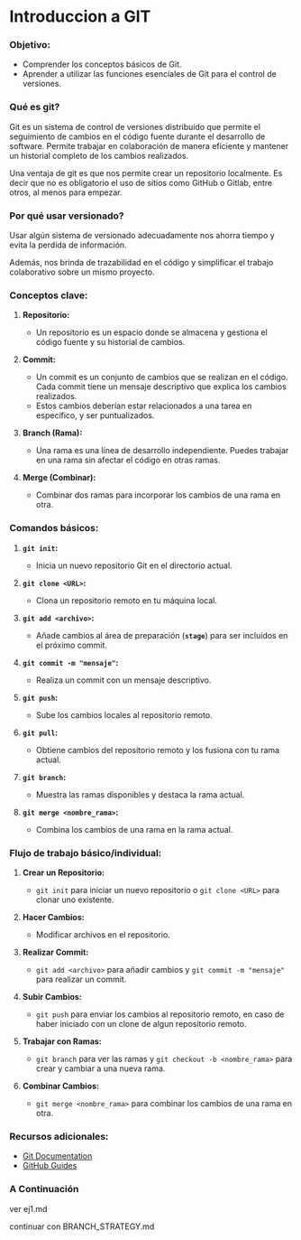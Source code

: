 # Introduccion a GIT

### Objetivo:
- Comprender los conceptos básicos de Git.
- Aprender a utilizar las funciones esenciales de Git para el control de versiones.

### Qué es git?

Git es un sistema de control de versiones distribuido que permite el seguimiento de cambios en el código fuente durante el desarrollo de software. Permite trabajar en colaboración de manera eficiente y mantener un historial completo de los cambios realizados.

Una ventaja de git es que nos permite crear un repositorio localmente. Es decir que no es obligatorio el uso de sitios como GitHub o Gitlab, entre otros, al menos para empezar.

### Por qué usar versionado?

Usar algún sistema de versionado adecuadamente nos ahorra tiempo y evita la perdida de información.

Además, nos brinda de trazabilidad en el código y simplificar el trabajo colaborativo sobre un mismo proyecto.

### Conceptos clave:

1. **Repositorio:**
   - Un repositorio es un espacio donde se almacena y gestiona el código fuente y su historial de cambios.

2. **Commit:**
   - Un commit es un conjunto de cambios que se realizan en el código. Cada commit tiene un mensaje descriptivo que explica los cambios realizados.
   - Estos cambios deberían estar relacionados a una tarea en específico, y ser puntualizados.

3. **Branch (Rama):**
   - Una rama es una línea de desarrollo independiente. Puedes trabajar en una rama sin afectar el código en otras ramas.

4. **Merge (Combinar):**
   - Combinar dos ramas para incorporar los cambios de una rama en otra.

### Comandos básicos:

1. **`git init`:**
   - Inicia un nuevo repositorio Git en el directorio actual.

2. **`git clone <URL>`:**
   - Clona un repositorio remoto en tu máquina local.

3. **`git add <archivo>`:**
   - Añade cambios al área de preparación (**`stage`**) para ser incluidos en el próximo commit.

4. **`git commit -m "mensaje"`:**
   - Realiza un commit con un mensaje descriptivo.

5. **`git push`:**
   - Sube los cambios locales al repositorio remoto.

6. **`git pull`:**
   - Obtiene cambios del repositorio remoto y los fusiona con tu rama actual.

7. **`git branch`:**
   - Muestra las ramas disponibles y destaca la rama actual.

8. **`git merge <nombre_rama>`:**
   - Combina los cambios de una rama en la rama actual.

### Flujo de trabajo básico/individual:

1. **Crear un Repositorio:**
   - `git init` para iniciar un nuevo repositorio o `git clone <URL>` para clonar uno existente.

2. **Hacer Cambios:**
   - Modificar archivos en el repositorio.

3. **Realizar Commit:**
   - `git add <archivo>` para añadir cambios y `git commit -m "mensaje"` para realizar un commit.

4. **Subir Cambios:**
   - `git push` para enviar los cambios al repositorio remoto, en caso de haber iniciado con un clone de algun repositorio remoto.

5. **Trabajar con Ramas:**
   - `git branch` para ver las ramas y `git checkout -b <nombre_rama>` para crear y cambiar a una nueva rama.

6. **Combinar Cambios:**
   - `git merge <nombre_rama>` para combinar los cambios de una rama en otra.

### Recursos adicionales:

- [Git Documentation](https://git-scm.com/doc)
- [GitHub Guides](https://guides.github.com/)

### A Continuación

ver ej1.md

continuar con BRANCH_STRATEGY.md
